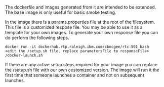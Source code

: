 The dockerfile and images generated from it are intended to be extended.
The base image is only useful for basic smoke testing.

In the image there is a params.properties file at the root of the filesystem.
This file is a customized respose file. You may be able to use it as a template
for your own images. To generate your own response file you can do perform the
following steps.

	docker run -it dockerhub.rtp.raleigh.ibm.com/cbmcgee/rtc:501 bash
	<edit the /setup.sh file, replace parametersFile to responseFile>
	/docker-launch.sh

If there are any active setup steps required for your image you can replace
the /setup.sh file with our own customized version. The image will run it
the first time that someone launches a container and not on subsequent launches.
